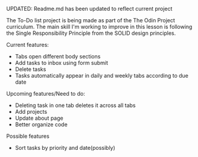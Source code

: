 UPDATED: Readme.md has been updated to reflect current project 

The To-Do list project is being made as part of the The Odin Project curriculum. The main skill I'm working to improve in this lesson is following the Single Responsibility Principle from the SOLID design principles.

Current features: 
 - Tabs open different body sections
 - Add tasks to inbox using form submit
 - Delete tasks
 - Tasks automatically appear in daily and weekly tabs according to due date

 Upcoming features/Need to do: 
 - Deleting task in one tab deletes it across all tabs
 - Add projects
 - Update about page
 - Better organize code

 Possible features
 - Sort tasks by priority and date(possibly)

